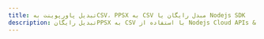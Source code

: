 ---title: تبدیل پاورپوینت بهCSV، PPSX به CSV مبدل رایگان یا Nodejs SDKdescription: تبدیل رایگانPPSX به CSV با استفاده از Nodejs Cloud APIs & SDK. همچنین اسناد Microsoft PowerPoint را در Cloud ایجاد، ویرایش و رندر کنید.---